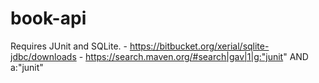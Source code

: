 # book-api

Requires JUnit and SQLite.
	- https://bitbucket.org/xerial/sqlite-jdbc/downloads
	- https://search.maven.org/#search|gav|1|g:"junit" AND a:"junit"